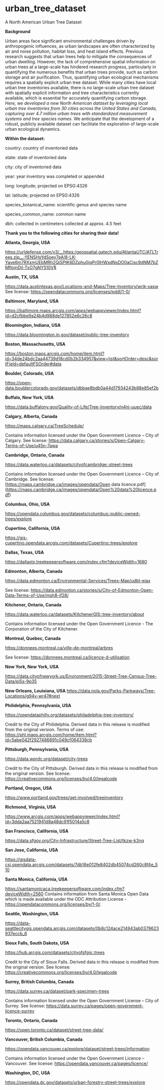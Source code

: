 # urban_tree_dataset
A North American Urban Tree Dataset


**Background**

Urban areas face significant environmental challenges driven by anthropogenic influences, as urban landscapes are often characterized by air and noise pollution, habitat loss, and heat island effects. Previous research suggests that urban trees help to mitigate the consequences of urban dwelling. However, the lack of comprehensive spatial information on urban trees at a large-scale has hindered research progress, particularly in quantifying the numerous benefits that urban trees provide, such as carbon storage and air purification. Thus, quantifying urban ecological mechanisms requires a spatially explicit urban tree dataset. While many cities have local urban tree inventories available, there is no large-scale urban tree dataset with spatially explicit information and tree characteristics currently available, which is essential for accurately quantifying carbon storage. _Here, we developed a new North American dataset by leveraging local urban tree inventories from 30 cities across the United States and Canada, capturing over 4.7 million urban trees with standardized measurement systems and tree species names._ We anticipate that the development of a robust, publicly available dataset can facilitate the exploration of large-scale urban ecological dynamics.




**Within the dataset:**

  country: country of inventoried data
  
  state: state of inventoried data
  
  city: city of inventoried data
  
  year: year inventory was completed or appended
  
  long: longitude; projected on EPSG:4326
  
  lat: latitude; projected on EPSG:4326
  
  species_botanical_name: scientific genus and species name

  species_common_name: common name
  
  dbh: collected in centimeters collected at approx. 4.5 feet



**Thank you to the following cities for sharing their data!**



**Atlanta, Georgia, USA**

https://urldefense.com/v3/__https:/geospatial.gatech.edu/AtlantaUTC/ATLTrees.zip__;!!ENSHsYdSoey7eA!8-LK-Yave6m7RXxmUEbMRh2QjSPtK6DZphu0jgPr0IHWxdNsDO0aCisc9dNM7bZMfIojnDil-TxO7gNY510V$


**Austin, TX, USA**

https://data.austintexas.gov/Locations-and-Maps/Tree-Inventory/wrik-xasw
  See license: https://opendatacommons.org/licenses/pddl/1-0/

**Baltimore, Maryland, USA**

https://baltimore.maps.arcgis.com/apps/webappviewer/index.html?id=d2cfbbe9a24b4d988de127852e6c26c8


**Bloomington, Indiana, USA**

https://data.bloomington.in.gov/dataset/public-tree-inventory


**Boston, Massachusetts, USA**

https://boston.maps.arcgis.com/home/item.html?id=34de24bdc2aa44739d18cd0b2b334957&view=list&sortOrder=desc&sortField=defaultFSOrder#data


**Boulder, Colorado, USA**

https://open-data.bouldercolorado.gov/datasets/dbbae8bdb0a44d17934243b88e85ef2b


**Buffalo, New York, USA**

https://data.buffalony.gov/Quality-of-Life/Tree-Inventory/n4ni-uuec/data


**Calgary, Alberta, Canada**

https://maps.calgary.ca/TreeSchedule/

  Contains information licensed under the Open Government Licence – City of Calgary.
  See license: https://data.calgary.ca/stories/s/Open-Calgary-Terms-of-Use/u45n-7awa


**Cambridge, Ontario, Canada**

https://data.waterloo.ca/datasets/cityofcambridge::street-trees

  Contains information licensed under the Open Government Licence – City of Cambridge.
  See license: [https://maps.cambridge.ca/images/opendata/Open data licence.pdf]    (https://maps.cambridge.ca/images/opendata/Open%20data%20licence.pdf)


**Columbus, Ohio, USA**

https://opendata.columbus.gov/datasets/columbus::public-owned-trees/explore


**Cupertino, California, USA**

https://gis-cupertino.opendata.arcgis.com/datasets/Cupertino::trees/explore


**Dallas, Texas, USA**

https://dallastx.treekeepersoftware.com/index.cfm?deviceWidth=1680


**Edmonton, Alberta, Canada**

https://data.edmonton.ca/Environmental-Services/Trees-Map/udbt-eiax

  See license: https://data.edmonton.ca/stories/s/City-of-Edmonton-Open-Data-Terms-of-Use/msh8-if28/


**Kitchener, Ontario, Canada**

https://data.waterloo.ca/datasets/KitchenerGIS::tree-inventory/about

  Contains information licensed under the Open Government Licence - The Corporation of the City of Kitchener.


**Montreal, Quebec, Canada**

https://donnees.montreal.ca/ville-de-montreal/arbres

  See license: https://donnees.montreal.ca/licence-d-utilisation


**New York, New York, USA**

https://data.cityofnewyork.us/Environment/2015-Street-Tree-Census-Tree-Data/pi5s-9p35


**New Orleans, Louisiana, USA**
https://data.nola.gov/Parks-Parkways/Tree-Locations/g94y-wr47#next


**Philidelphia, Pennsylvania, USA**

https://opendataphilly.org/datasets/philadelphia-tree-inventory/

  Credit to the City of Philidelphia. Derived data in this release is modified from the original version.
  Terms of use: https://phl.maps.arcgis.com/home/item.html?id=5abe042f2927486891c049cf064338cb

  
**Pittsburgh, Pennsylvania, USA**

https://data.wprdc.org/dataset/city-trees

  Credit to the City of Pittsburgh. Derived data in this release is modified from the original version.
  See license: https://creativecommons.org/licenses/by/4.0/legalcode

  
**Portland, Oregon, USA**

https://www.portland.gov/trees/get-involved/treeinventory


**Richmond, Virginia, USA**

https://www.arcgis.com/apps/webappviewer/index.html?id=3dda2aa7521941d8a48dc91f5014a5c8


**San Francisco, California, USA**

https://data.sfgov.org/City-Infrastructure/Street-Tree-List/tkzw-k3nq


**San Jose, California, USA**

https://gisdata-csj.opendata.arcgis.com/datasets/7db16e012fe8402db45074cd260c8f4e_510


**Santa Monica, California, USA**

https://santamonicaca.treekeepersoftware.com/index.cfm?deviceWidth=2560
  Contains information from Santa Monica Open Data which is made available
  under the ODC Attribution License - https://opendatacommons.org/licenses/by/1-0/.


**Seattle, Washington, USA**

https://data-seattlecitygis.opendata.arcgis.com/datasets/0b8c124ace214943ab0379623937eccb_6


**Sioux Falls, South Dakota, USA**

https://hub.arcgis.com/datasets/cityofsfgis::trees

  Credit to the City of Sioux Falls. Derived data in this release is modified
  from the original version.
  See license: https://creativecommons.org/licenses/by/4.0/legalcode


**Surrey, British Columbia, Canada**

https://data.surrey.ca/dataset/park-specimen-trees

  Contains information licensed under the Open Government License – City of Surrey.
  See license: https://data.surrey.ca/pages/open-government-licence-surrey


**Toronto, Ontario, Canada**

https://open.toronto.ca/dataset/street-tree-data/


**Vancouver, British Columbia, Canada**

https://opendata.vancouver.ca/explore/dataset/street-trees/information

  Contains information licensed under the Open Government Licence – Vancouver.
  See license: https://opendata.vancouver.ca/pages/licence/


**Washington, DC, USA**

https://opendata.dc.gov/datasets/urban-forestry-street-trees/explore


